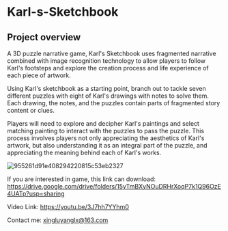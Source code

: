 # Karl-s-Sketchbook
## Project overview
A 3D puzzle narrative game, Karl's Sketchbook uses fragmented narrative combined with image recognition technology to allow players to follow Karl's footsteps and explore the creation process and life experience of each piece of artwork.

Using Karl's sketchbook as a starting point, branch out to tackle seven different puzzles with eight of Karl's drawings with notes to solve them. Each drawing, the notes, and the puzzles contain parts of fragmented story content or clues.

Players will need to explore and decipher Karl's paintings and select matching painting to interact with the puzzles to pass the puzzle. This process involves players not only appreciating the aesthetics of Karl's artwork, but also understanding it as an integral part of the puzzle, and appreciating the meaning behind each of Karl's works. 

![955261d91e408294220815c53eb2327](https://github.com/Yyyoung6699/Karl-s-Sketchbook/assets/116611898/66d7ea80-6eb7-43af-b214-16554e97fb9a)

If you are interested in game, this link can download: https://drive.google.com/drive/folders/15yTmBXyNOuDRHrXoqP7k1Q96OzE4UATp?usp=sharing

Video Link: https://youtu.be/3J7hh7YYhm0

Contact me: xingluyanglx@163.com

